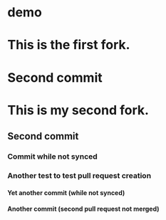 # demo


# This is the first fork.

# Second commit

# This is my second fork.

## Second commit

### Commit while not synced
### Another test to test pull request creation
#### Yet another commit (while not synced)
#### Another commit (second pull request not merged)

